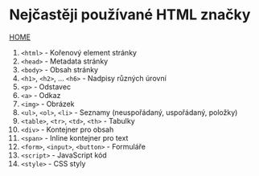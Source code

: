 # Nejčastěji používané HTML značky
[HOME](README.md)

1. `<html>` - Kořenový element stránky
2. `<head>` - Metadata stránky
3. `<body>` - Obsah stránky
4. `<h1>`, `<h2>`, ... `<h6>` - Nadpisy různých úrovní
5. `<p>` - Odstavec
6. `<a>` - Odkaz
7. `<img>` - Obrázek
8. `<ul>`, `<ol>`, `<li>` - Seznamy (neuspořádaný, uspořádaný, položky)
9. `<table>`, `<tr>`, `<td>`, `<th>` - Tabulky
10. `<div>` - Kontejner pro obsah
11. `<span>` - Inline kontejner pro text
12. `<form>`, `<input>`, `<button>` - Formuláře
13. `<script>` - JavaScript kód
14. `<style>` - CSS styly
